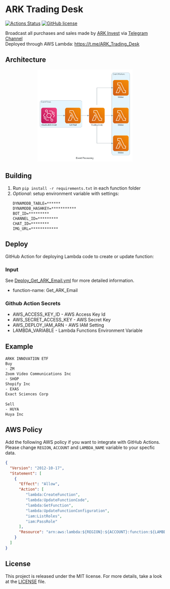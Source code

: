 # ARK Trading Desk
[![Actions Status](https://github.com/EddieKuo723/ARK-Invest-Trading-Desk/workflows/deploy-py-lambda/badge.svg)](https://github.com/EddieKuo723/ARK-Invest-Trading-Desk/actions)
[![GitHub license](https://img.shields.io/github/license/EddieKuo723/ARK-Invest-Trading-Desk.svg)](https://github.com/EddieKuo723/ARK-Invest-Trading-Desk/blob/master/LICENSE)


Broadcast all purchases and sales made by [ARK Invest](https://ark-funds.com/subscribe) via [Telegram Channel](https://core.telegram.org/bots/api)
<br>
Deployed through AWS Lambda: https://t.me/ARK_Trading_Desk

## Architecture
<p align="center">
<a>
	<img src="Diagram/event_processing.png" width="300"/>
</a>

<p align="center">

## Building

1) Run `pip install -r requirements.txt` in each function folder
2) *Optional*: setup environment variable with settings:
   ```
   DYNAMODB_TABLE=******
   DYNAMODB_HASHKEY=***********
   BOT_ID=*********
   CHANNEL_ID=*********
   CHAT_ID=********
   IMG_URL=************
   ```

## Deploy

GitHub Action for deploying Lambda code to create or update function:

### Input 
See [Deploy_Get_ARK_Email.yml](/.github/workflows/Deploy_Get_ARK_Email.yml) for more detailed information.
* function-name: Get_ARK_Email

### Github Action Secrets 
* AWS_ACCESS_KEY_ID - AWS Access Key Id
* AWS_SECRET_ACCESS_KEY - AWS Secret Key
* AWS_DEPLOY_IAM_ARN - AWS IAM Setting
* LAMBDA_VARIABLE - Lambda Functions Environment Variable

## Example
```
ARKK INNOVATION ETF
Buy
- ZM
Zoom Video Communications Inc
- SHOP
Shopify Inc
- EXAS
Exact Sciences Corp

Sell
- HUYA
Huya Inc
```

## AWS Policy

Add the following AWS policy if you want to integrate with GitHub Actions. Please change `REGION`, `ACCOUNT` and `LAMBDA_NAME` variable to your specfic data.

```json
{
  "Version": "2012-10-17",
  "Statement": [
    {
      "Effect": "Allow",
      "Action": [
         "lambda:CreateFunction",
         "lambda:UpdateFunctionCode",
         "lambda:GetFunction",
         "lambda:UpdateFunctionConfiguration",
         "iam:ListRoles",
         "iam:PassRole"
      ],
      "Resource": "arn:aws:lambda:${REGION}:${ACCOUNT}:function:${LAMBDA_NAME}"
    }
  ]
}
```

## License

This project is released under the MIT license.
For more details, take a look at the [LICENSE](LICENSE) file.